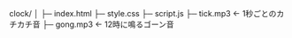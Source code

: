 clock/
│
├─ index.html
├─ style.css
├─ script.js
├─ tick.mp3      ← 1秒ごとのカチカチ音
├─ gong.mp3      ← 12時に鳴るゴーン音
